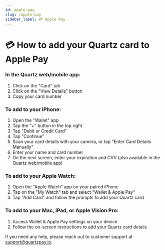```yaml
---
id: apple-pay
slug: /apple-pay
sidebar_label: 💳 Apple Pay
---
```


# 💳 How to add your Quartz card to Apple Pay

### In the Quartz web/mobile app:

1. Click on the "Card" tab
2. Click on the "View Details" button
3. Copy your card number

### To add to your iPhone:

1. Open the "Wallet" app
2. Tap the "+" button in the top right
3. Tap "Debit or Credit Card"
4. Tap "Continue"
5. Scan your card details with your camera, or tap "Enter Card Details Manually"
6. Enter your name and card number
7. On the next screen, enter your expiration and CVV (also available in the Quartz web/mobile app)

### To add to your Apple Watch:

1. Open the "Apple Watch" app on your paired iPhone
2. Tap on the "My Watch" tab and select "Wallet &  Apple Pay"
3. Tap "Add Card" and follow the prompts to add your Quartz card

### To add to your Mac, iPad, or Apple Vision Pro:

1. Access Wallet & Apple Pay settings on your device
2. Follow the on-screen instructions to add your Quartz card details

If you need any help, please reach out to customer support at [support@quartzpay.io](mailto:support@quartzpay.io).

